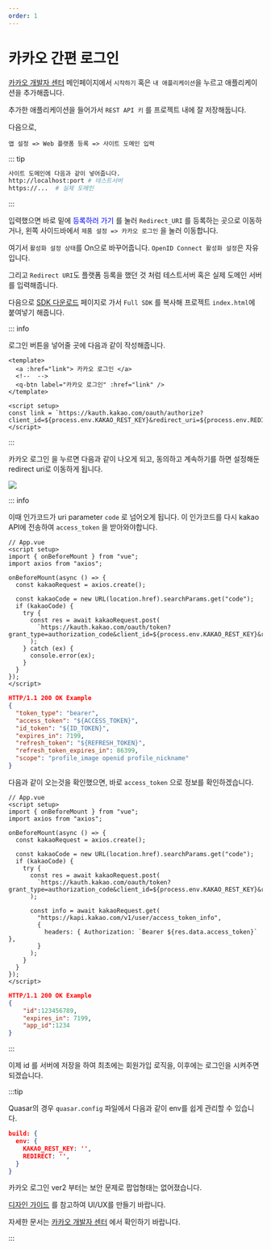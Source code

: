 ```yaml
---
order: 1
---
```


# 카카오 간편 로그인

<a href="https://developers.kakao.com/" target="_blank">카카오 개발자 센터</a> 메인페이지에서
`시작하기` 혹은 `내 애플리케이션`을 누르고 애플리케이션을 추가해줍니다.

추가한 애플리케이션을 들어가서 `REST API 키` 를 프로젝트 내에 잘 저장해둡니다.

다음으로,

```
앱 설정 => Web 플랫폼 등록 => 사이트 도메인 입력
```

::: tip

```sh
사이트 도메인에 다음과 같이 넣어줍니다.
http://localhost:port # 테스트서버
https://...  # 실제 도메인
```

:::

입력했으면 바로 밑에 <span style="color: blue">등록하러 가기</span> 를 눌러 `Redirect_URI` 를 등록하는 곳으로 이동하거나, 왼쪽 사이드바에서 `제품 설정 => 카카오 로그인` 을 눌러 이동합니다.

여기서 `활성화 설정 상태`를 On으로 바꾸어줍니다. `OpenID Connect 활성화 설정`은 자유입니다.

그리고 `Redirect URI`도 플랫폼 등록을 했던 것 처럼 테스트서버 혹은 실제 도메인 서버를 입력해줍니다.

다음으로 <a href="https://developers.kakao.com/docs/latest/ko/sdk-download/js" target="_blank">SDK 다운로드</a> 페이지로 가서 `Full SDK` 를 복사해 프로젝트 `index.html`에 붙여넣기 해줍니다.

::: info

로그인 버튼을 넣어줄 곳에 다음과 같이 작성해줍니다.

```vue
<template>
  <a :href="link"> 카카오 로그인 </a>
  <!--  -->
  <q-btn label="카카오 로그인" :href="link" />
</template>

<script setup>
const link = `https://kauth.kakao.com/oauth/authorize?client_id=${process.env.KAKAO_REST_KEY}&redirect_uri=${process.env.REDIRECT}&response_type=code`;
</script>
```

:::

카카오 로그인 을 누르면 다음과 같이 나오게 되고, 동의하고 계속하기를 하면 설정해둔 redirect uri로 이동하게 됩니다.

<img src="https://developers.kakao.com/docs/latest/ko/assets/style/images/kakaologin/kakaologin_code.png" />

::: info

이때 인가코드가 uri parameter `code` 로 넘어오게 됩니다. 이 인가코드를 다시 kakao API에 전송하여 `access_token` 을 받아와야합니다.

```vue
// App.vue
<script setup>
import { onBeforeMount } from "vue";
import axios from "axios";

onBeforeMount(async () => {
  const kakaoRequest = axios.create();

  const kakaoCode = new URL(location.href).searchParams.get("code");
  if (kakaoCode) {
    try {
      const res = await kakaoRequest.post(
        `https://kauth.kakao.com/oauth/token?grant_type=authorization_code&client_id=${process.env.KAKAO_REST_KEY}&redirect_uri=${process.env.REDIRECT}&code=${kakaoCode}`
      );
    } catch (ex) {
      console.error(ex);
    }
  }
});
</script>
```

```json
HTTP/1.1 200 OK Example
{
  "token_type": "bearer",
  "access_token": "${ACCESS_TOKEN}",
  "id_token": "${ID_TOKEN}",
  "expires_in": 7199,
  "refresh_token": "${REFRESH_TOKEN}",
  "refresh_token_expires_in": 86399,
  "scope": "profile_image openid profile_nickname"
}
```

다음과 같이 오는것을 확인했으면, 바로 `access_token` 으로 정보를 확인하겠습니다.

```vue
// App.vue
<script setup>
import { onBeforeMount } from "vue";
import axios from "axios";

onBeforeMount(async () => {
  const kakaoRequest = axios.create();

  const kakaoCode = new URL(location.href).searchParams.get("code");
  if (kakaoCode) {
    try {
      const res = await kakaoRequest.post(
        `https://kauth.kakao.com/oauth/token?grant_type=authorization_code&client_id=${process.env.KAKAO_REST_KEY}&redirect_uri=${process.env.REDIRECT}&code=${kakaoCode}`
      );

      const info = await kakaoRequest.get(
        "https://kapi.kakao.com/v1/user/access_token_info",
        {
          headers: { Authorization: `Bearer ${res.data.access_token}` },
        }
      );
    }
  }
});
</script>
```

```json
HTTP/1.1 200 OK Example
{
    "id":123456789,
    "expires_in": 7199,
    "app_id":1234
}
```

:::

이제 id 를 서버에 저장을 하여 최초에는 회원가입 로직을, 이후에는 로그인을 시켜주면 되겠습니다.

:::tip

Quasar의 경우 `quasar.config` 파일에서 다음과 같이 env를 쉽게 관리할 수 있습니다.

```json
build: {
  env: {
    KAKAO_REST_KEY: '',
    REDIRECT: '',
  }
}
```

카카오 로그인 ver2 부터는 보안 문제로 팝업형태는 없어졌습니다.

<a href="https://developers.kakao.com/docs/latest/ko/kakaologin/design-guide" target="_blank">디자인 가이드</a> 를 참고하여 UI/UX를 만들기 바랍니다.

자세한 문서는 <a href="https://developers.kakao.com/docs/latest/ko/kakaologin/common" target="_blank">카카오 개발자 센터</a> 에서 확인하기 바랍니다.

:::
